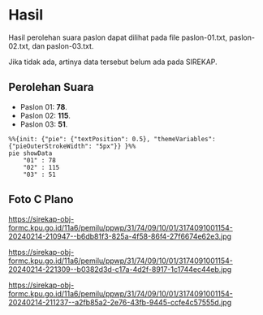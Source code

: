 # Hasil

Hasil perolehan suara paslon dapat dilihat pada file paslon-01.txt, paslon-02.txt, dan paslon-03.txt.

Jika tidak ada, artinya data tersebut belum ada pada SIREKAP.

## Perolehan Suara

 * Paslon 01: **78**.
 * Paslon 02: **115**.
 * Paslon 03: **51**.

```mermaid
%%{init: {"pie": {"textPosition": 0.5}, "themeVariables": {"pieOuterStrokeWidth": "5px"}} }%%
pie showData
    "01" : 78
    "02" : 115
    "03" : 51
```
## Foto C Plano

https://sirekap-obj-formc.kpu.go.id/11a6/pemilu/ppwp/31/74/09/10/01/3174091001154-20240214-210947--b6db81f3-825a-4f58-86f4-27f6674e62e3.jpg

https://sirekap-obj-formc.kpu.go.id/11a6/pemilu/ppwp/31/74/09/10/01/3174091001154-20240214-221309--b0382d3d-c17a-4d2f-8917-1c1744ec44eb.jpg

https://sirekap-obj-formc.kpu.go.id/11a6/pemilu/ppwp/31/74/09/10/01/3174091001154-20240214-211237--a2fb85a2-2e76-43fb-9445-ccfe4c57555d.jpg
